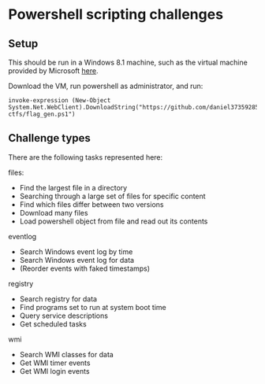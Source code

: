 # Powershell scripting challenges

## Setup

This should be run in a Windows 8.1 machine, such as the virtual
machine provided by Microsoft
[here](https://developer.microsoft.com/en-us/microsoft-edge/tools/vms/).

Download the VM, run powershell as administrator, and run:

```
invoke-expression (New-Object System.Net.WebClient).DownloadString("https://github.com/daniel3735928559/wip-ctfs/flag_gen.ps1")
```

## Challenge types

There are the following tasks represented here:

files: 

* Find the largest file in a directory
* Searching through a large set of files for specific content
* Find which files differ between two versions
* Download many files
* Load powershell object from file and read out its contents

eventlog

* Search Windows event log by time
* Search Windows event log for data
* (Reorder events with faked timestamps)

registry

* Search registry for data
* Find programs set to run at system boot time
* Query service descriptions
* Get scheduled tasks

wmi

* Search WMI classes for data
* Get WMI timer events
* Get WMI login events
